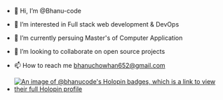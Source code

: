 - 👋 Hi, I’m @Bhanu-code
- 👀 I’m interested in Full stack web development & DevOps
- 🌱 I’m currently persuing Master's of Computer Application
- 💞️ I’m looking to collaborate on open source projects
- 📫 How to reach me bhanuchowhan652@gmail.com

- [![An image of @bhanucode's Holopin badges, which is a link to view their full Holopin profile](https://holopin.me/bhanucode)](https://holopin.io/@bhanucode)

<!---
Bhanu-code/Bhanu-code is a ✨ special ✨ repository because its `README.md` (this file) appears on your GitHub profile.
You can click the Preview link to take a look at your changes.
--->
